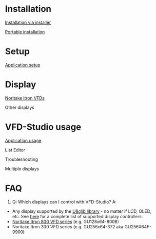 # Installation

[Installation via installer](./Installer.md)

[Portable installation](./Install_portable.md)

# Setup

[Application setup](./Setup.md)

# Display

[Noritake Itron VFDs](./NTK.md)

Other displays

# VFD-Studio usage

[Application usage](./Usage.md)

List Editor

Troubleshooting

Multiple displays

# FAQ

1. Q: Which displays can I control with VFD-Studio?
   A: 
- Any display supported by the [U8glib library](https://github.com/olikraus/u8g2) - no matter if LCD, OLED, etc. See [here](https://github.com/olikraus/u8g2/wiki/u8g2setupcpp) for a complete list of supported display controllers.
- [Noritake Itron 800 VFD series](https://www.noritake-elec.com/products/vfd-display-module/dot-matrix-graphic-display/gu-800-series) (e.g. GU128x64-800B)
- Noritake Itron 300 VFD series (e.g. GU256x64-372 aka GU256X64F-9900)
